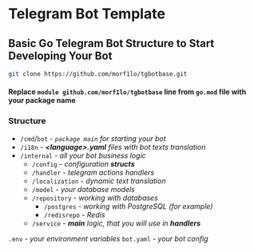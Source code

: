 # Telegram Bot Template

## Basic Go Telegram Bot Structure to Start Developing Your Bot

```bash
git clone https://github.com/morf1lo/tgbotbase.git
```

#### Replace `module github.com/morf1lo/tgbotbase` line from `go.mod` file with your package name

### Structure

- `/cmd`/`bot` - *`package main` for starting your bot*
- `/i18n` - ***<*language*>.yaml** files with bot texts translation*
- `/internal` - *all your bot business logic*
    - `/config` - *configuration **structs***
    - `/handler` - *telegram actions handlers*
    - `/localization` - *dynamic text translation*
    - `/model` - *your database models*
    - `/repository` - *working with databases*
        - `/postgres` - *working with PostgreSQL (for example)*
        - `/redisrepo` - *Redis*
    - `/service` - ***main** logic, that you will use in **handlers***

`.env` - *your environment variables*
`bot.yaml` - *your bot config*
